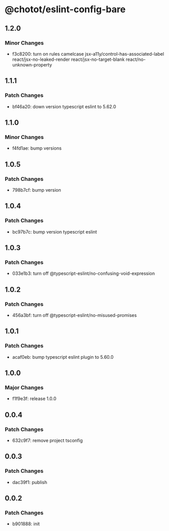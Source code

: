 # @chotot/eslint-config-bare

## 1.2.0

### Minor Changes

- f3c8200: turn on rules camelcase jsx-a11y/control-has-associated-label react/jsx-no-leaked-render react/jsx-no-target-blank react/no-unknown-property

## 1.1.1

### Patch Changes

- bf46a20: down version typescript eslint to 5.62.0

## 1.1.0

### Minor Changes

- f4fd1ae: bump versions

## 1.0.5

### Patch Changes

- 798b7cf: bump version

## 1.0.4

### Patch Changes

- bc97b7c: bump version typescript eslint

## 1.0.3

### Patch Changes

- 033e1b3: turn off @typescript-eslint/no-confusing-void-expression

## 1.0.2

### Patch Changes

- 456a3bf: turn off @typescript-eslint/no-misused-promises

## 1.0.1

### Patch Changes

- acaf0eb: bump typescript eslint plugin to 5.60.0

## 1.0.0

### Major Changes

- f1f9e3f: release 1.0.0

## 0.0.4

### Patch Changes

- 632c9f7: remove project tsconfig

## 0.0.3

### Patch Changes

- dac39f1: publish

## 0.0.2

### Patch Changes

- b901888: init
